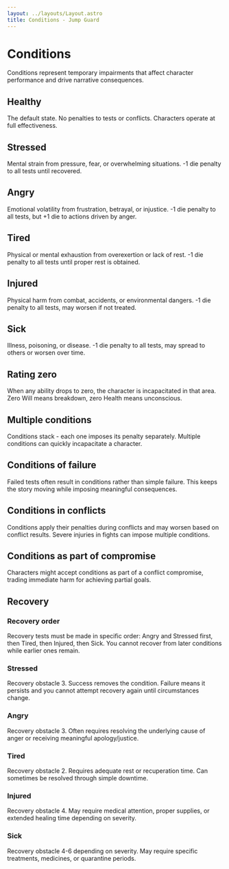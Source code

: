 ```yaml
---
layout: ../layouts/Layout.astro
title: Conditions - Jump Guard
---
```


# Conditions

Conditions represent temporary impairments that affect character performance and drive narrative consequences.

## Healthy

The default state. No penalties to tests or conflicts. Characters operate at full effectiveness.

## Stressed

Mental strain from pressure, fear, or overwhelming situations. -1 die penalty to all tests until recovered.

## Angry

Emotional volatility from frustration, betrayal, or injustice. -1 die penalty to all tests, but +1 die to actions driven by anger.

## Tired

Physical or mental exhaustion from overexertion or lack of rest. -1 die penalty to all tests until proper rest is obtained.

## Injured

Physical harm from combat, accidents, or environmental dangers. -1 die penalty to all tests, may worsen if not treated.

## Sick

Illness, poisoning, or disease. -1 die penalty to all tests, may spread to others or worsen over time.

## Rating zero

When any ability drops to zero, the character is incapacitated in that area. Zero Will means breakdown, zero Health means unconscious.

## Multiple conditions

Conditions stack - each one imposes its penalty separately. Multiple conditions can quickly incapacitate a character.

## Conditions of failure

Failed tests often result in conditions rather than simple failure. This keeps the story moving while imposing meaningful consequences.

## Conditions in conflicts

Conditions apply their penalties during conflicts and may worsen based on conflict results. Severe injuries in fights can impose multiple conditions.

## Conditions as part of compromise

Characters might accept conditions as part of a conflict compromise, trading immediate harm for achieving partial goals.

## Recovery

### Recovery order

Recovery tests must be made in specific order: Angry and Stressed first, then Tired, then Injured, then Sick. You cannot recover from later conditions while earlier ones remain.

### Stressed

Recovery obstacle 3. Success removes the condition. Failure means it persists and you cannot attempt recovery again until circumstances change.

### Angry

Recovery obstacle 3. Often requires resolving the underlying cause of anger or receiving meaningful apology/justice.

### Tired

Recovery obstacle 2. Requires adequate rest or recuperation time. Can sometimes be resolved through simple downtime.

### Injured

Recovery obstacle 4. May require medical attention, proper supplies, or extended healing time depending on severity.

### Sick

Recovery obstacle 4-6 depending on severity. May require specific treatments, medicines, or quarantine periods.
